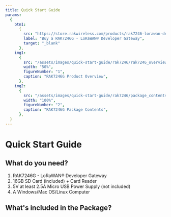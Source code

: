```yaml
---
title: Quick Start Guide
params:
  {
    btn1:
      {
        src: "https://store.rakwireless.com/products/rak7246-lorawan-developer-gateway",
        label: "Buy a RAK7246G - LoRaWAN® Developer Gateway",
        target: "_blank"
      },
    img1:
      {
        src: "/assets/images/quick-start-guide/rak7246/rak7246_overview.jpg",
        width: "50%",
        figureNumber: "1",
        caption: "RAK7246G Product Overview",
      },
    img2:
      {
        src: "/assets/images/quick-start-guide/rak7246/package_contents.jpg",
        width: "100%",
        figureNumber: "2",
        caption: "RAK7246G Package Contents",
      },
  }
---
```


# Quick Start Guide

<rk-img :params="$page.frontmatter.params.img1" />

## What do you need?

1. RAK7246G - LoRaWAN® Developer Gateway
2. 16GB SD Card (included) + Card Reader
3. 5V at least 2.5A Micro USB Power Supply (not included)
4. A Windows/Mac OS/Linux Computer

<rk-btn :params="$page.frontmatter.params.btn1"/>

## What's included in the Package?

<rk-img :params="$page.frontmatter.params.img2" />

